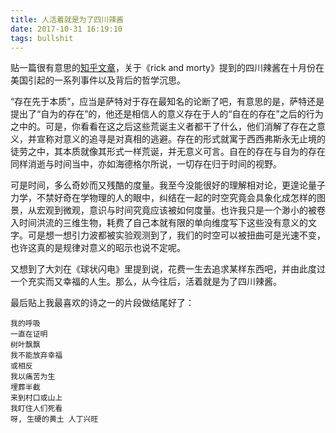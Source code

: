 ```yaml
---
title: 人活着就是为了四川辣酱
date: 2017-10-31 16:19:10
tags: bullshit
---
```


贴一篇很有意思的[知乎文章](https://zhuanlan.zhihu.com/p/30099678)，关于《rick and morty》提到的四川辣酱在十月份在美国引起的一系列事件以及背后的哲学沉思。

“存在先于本质”，应当是萨特对于存在最知名的论断了吧，有意思的是，萨特还是提出了“自为的存在”的，他还是相信人的意义存在于人的“自在的存在”之后的行为之中的。可是，你看看在这之后这些荒诞主义者都干了什么，他们消解了存在之意义，并宣称对意义的追寻是对真相的逃避。存在的形式就寓于西西弗斯永无止境的徒劳之中，其本质就像其形式一样荒诞，并无意义可言。自在的存在与自为的存在同样消逝与时间当中，亦如海德格尔所说，一切存在归于时间的视野。

可是时间，多么奇妙而又残酷的度量。我至今没能很好的理解相对论，更遑论量子力学，不禁好奇在学物理的人的眼中，纠结在一起的时空究竟会具象化成怎样的图景，从宏观到微观，意识与时间究竟应该被如何度量。也许我只是一个渺小的被卷入时间洪流的三维生物，耗费了自己本就有限的单向维度写下这些没有意义的文字。可是想一想引力波都被实验观测到了，我们的时空可以被扭曲可是光速不变，也许这真的是规律对意义的昭示也说不定呢。

又想到了大刘在《球状闪电》里提到说，花费一生去追求某样东西吧，并由此度过一个充实而又幸福的人生。那么，从今往后，活着就是为了四川辣酱。

最后贴上我最喜欢的诗之一的片段做结尾好了：

```
我的呼吸
一直在证明
树叶飘飘
我不能放弃幸福
或相反
我以痛苦为生
埋葬半截
来到村口或山上
我盯住人们死看
呀, 生硬的黄土 人丁兴旺
```


